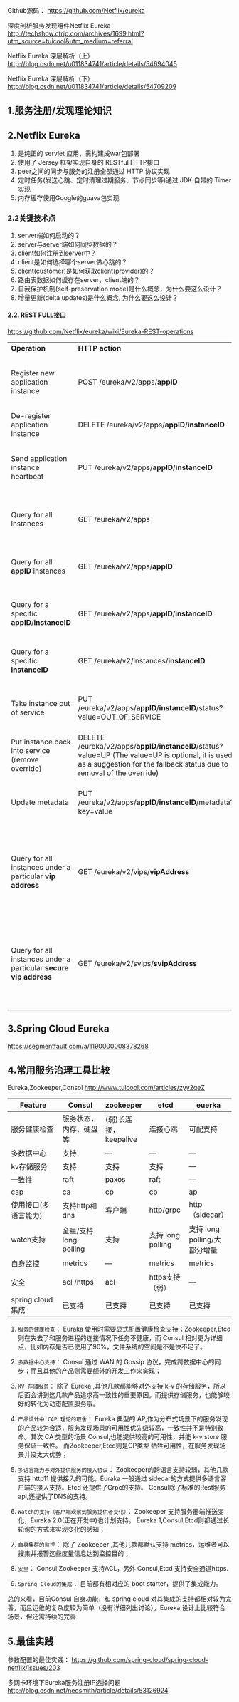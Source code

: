 
Github源码：
https://github.com/Netflix/eureka

深度剖析服务发现组件Netflix Eureka
http://techshow.ctrip.com/archives/1699.html?utm_source=tuicool&utm_medium=referral

Netflix Eureka 深层解析（上）
http://blog.csdn.net/u011834741/article/details/54694045

Netflix Eureka 深层解析（下）
http://blog.csdn.net/u011834741/article/details/54709209


## 1.服务注册/发现理论知识

## 2.Netflix Eureka
1. 是纯正的 servlet 应用，需构建成war包部署
2. 使用了 Jersey 框架实现自身的 RESTful HTTP接口
3. peer之间的同步与服务的注册全部通过 HTTP 协议实现
4. 定时任务(发送心跳、定时清理过期服务、节点同步等)通过 JDK 自带的 Timer 实现
5. 内存缓存使用Google的guava包实现

### 2.2关键技术点

1. server端如何启动的？
2. server与server端如何同步数据的？
3. client如何注册到server中？
4. client是如何选择哪个server做心跳的？
5. client(customer)是如何获取client(provider)的？
6. 路由表数据如何缓存在server、client端的？
7. 自我保护机制(self-preservation mode)是什么概念，为什么要这么设计？
8. 增量更新(delta updates)是什么概念, 为什么要这么设计？

#### 2.2. REST FULL接口
https://github.com/Netflix/eureka/wiki/Eureka-REST-operations
<table>
	<tbody><tr>
		<td> <strong>Operation</strong> </td>
		<td> <strong><span>HTTP</span> action</strong> </td>
		<td> <strong>Description</strong> </td>
	</tr>
	<tr>
		<td> Register new application instance </td>
		<td> <span>POST</span> /eureka/v2/apps/<b>appID</b> </td>
		<td> Input: <span>JSON</span>/<span>XML</span> payload <span>HTTP</span> Code: 204 on success </td>
	</tr>
	<tr>
		<td> De-register application instance </td>
		<td> <span>DELETE</span> /eureka/v2/apps/<b>appID</b>/<b>instanceID</b> </td>
		<td> <span>HTTP</span> Code: 200 on success </td>
	</tr>
	<tr>
		<td> Send application instance heartbeat </td>
		<td> <span>PUT</span> /eureka/v2/apps/<b>appID</b>/<b>instanceID</b> </td>
		<td> <span>HTTP</span> Code:<br>
* 200 on success<br>
* 404 if <b>instanceID</b> doesn’t exist </td>
	</tr>
	<tr>
		<td> Query for all instances </td>
		<td> <span>GET</span> /eureka/v2/apps </td>
		<td> <span>HTTP</span> Code: 200 on success Output: <span>JSON</span>/<span>XML</span>
</td>
	</tr>
	<tr>
		<td> Query for all <b>appID</b> instances </td>
		<td> <span>GET</span> /eureka/v2/apps/<b>appID</b> </td>
		<td> <span>HTTP</span> Code: 200 on success Output: <span>JSON</span>/<span>XML</span> </td>
	</tr>
	<tr>
		<td> Query for a specific <b>appID</b>/<b>instanceID</b> </td>
		<td> <span>GET</span> /eureka/v2/apps/<b>appID</b>/<b>instanceID</b> </td>
		<td> <span>HTTP</span> Code: 200 on success Output: <span>JSON</span>/<span>XML</span>
</td>
	</tr>
	<tr>
		<td> Query for a specific <b>instanceID</b> </td>
		<td> <span>GET</span> /eureka/v2/instances/<b>instanceID</b> </td>
		<td> <span>HTTP</span> Code: 200 on success Output: <span>JSON</span>/<span>XML</span>
</td>
	</tr>
	<tr>
		<td> Take instance out of service </td>
		<td> <span>PUT</span> /eureka/v2/apps/<b>appID</b>/<b>instanceID</b>/status?value=OUT_OF_SERVICE</td>
		<td> <span>HTTP</span> Code:<br>
* 200 on success<br>
* 500 on failure </td>
	</tr>
	<tr>
		<td> Put instance back into service (remove override) </td>
		<td> <span>DELETE</span> /eureka/v2/apps/<b>appID</b>/<b>instanceID</b>/status?value=UP  (The value=UP is optional, it is used as a suggestion for the fallback status due to removal of the override)</td>
		<td> <span>HTTP</span> Code:<br>
* 200 on success<br>
* 500 on failure </td>
	</tr>
	<tr>
		<td> Update metadata </td>
		<td> <span>PUT</span> /eureka/v2/apps/<b>appID</b>/<b>instanceID</b>/metadata?key=value</td>
		<td> <span>HTTP</span> Code:<br>
* 200 on success<br>
* 500 on failure </td>
	</tr>
	<tr>
		<td> Query for all instances under a particular <b>vip address</b> </td>
		<td> <span>GET</span> /eureka/v2/vips/<b>vipAddress</b> </td>
		<td> <br>
* <span>HTTP</span> Code: 200 on success Output: <span>JSON</span>/<span>XML</span> <br>
* 404 if the <b>vipAddress</b> does not exist.</td>
	</tr>
	<tr>
		<td> Query for all instances under a particular <b>secure vip address</b> </td>
		<td> <span>GET</span> /eureka/v2/svips/<b>svipAddress</b> </td>
		<td> <br>
* <span>HTTP</span> Code: 200 on success Output: <span>JSON</span>/<span>XML</span> <br>
* 404 if the <b>svipAddress</b> does not exist.</td>
	</tr>
</tbody>
</table>

## 3.Spring Cloud Eureka

https://segmentfault.com/a/1190000008378268

## 4.常用服务治理工具比较
Eureka,Zookeeper,Consol
http://www.tuicool.com/articles/zyy2qeZ

<table>
    <thead>
      <tr>
        <th width="26%">Feature</th>
        <th width="21%">Consul</th>
        <th width="17%">zookeeper</th>
        <th width="18%">etcd</th>
        <th width="18%">euerka</th>
      </tr>
    </thead>
    <tbody>
      <tr>
        <td>服务健康检查</td>
        <td>服务状态，内存，硬盘等</td>
        <td>(弱)长连接，keepalive</td>
        <td>连接心跳</td>
        <td>可配支持</td>
      </tr>
      <tr>
        <td>多数据中心</td>
        <td>支持</td>
        <td>—</td>
        <td>—</td>
        <td>—</td>
      </tr>
      <tr>
        <td>kv存储服务</td>
        <td>支持</td>
        <td>支持</td>
        <td>支持</td>
        <td>—</td>
      </tr>
      <tr>
        <td>一致性</td>
        <td>raft</td>
        <td>paxos</td>
        <td>raft</td>
        <td>—</td>
      </tr>
      <tr>
        <td>cap</td>
        <td>ca</td>
        <td>cp</td>
        <td>cp</td>
        <td>ap</td>
      </tr>
      <tr>
        <td>使用接口(多语言能力)</td>
        <td>支持http和dns</td>
        <td>客户端</td>
        <td>http/grpc</td>
        <td>http（sidecar）</td>
      </tr>
      <tr>
        <td>watch支持</td>
        <td>全量/支持long polling</td>
        <td>支持</td>
        <td>支持 long polling</td>
        <td>支持 long polling/大部分增量</td>
      </tr>
      <tr>
        <td>自身监控</td>
        <td>metrics</td>
        <td>—</td>
        <td>metrics</td>
        <td>metrics</td>
      </tr>
      <tr>
        <td>安全</td>
        <td>acl /https</td>
        <td>acl</td>
        <td>https支持（弱）</td>
        <td>—</td>
      </tr>
      <tr>
        <td>spring cloud集成</td>
        <td>已支持</td>
        <td>已支持</td>
        <td>已支持</td>
        <td>已支持</td>
      </tr>
    </tbody>
  </table>

1. `服务的健康检查`：
Euraka 使用时需要显式配置健康检查支持；Zookeeper,Etcd 则在失去了和服务进程的连接情况下任务不健康，而 Consul 相对更为详细点，比如内存是否已使用了90%，文件系统的空间是不是快不足了。

1. `多数据中心支持`：
Consul 通过 WAN 的 Gossip 协议，完成跨数据中心的同步；而且其他的产品则需要额外的开发工作来实现；

1. `KV 存储服务`：
除了 Eureka ,其他几款都能够对外支持 k-v 的存储服务，所以后面会讲到这几款产品追求高一致性的重要原因。而提供存储服务，也能够较好的转化为动态配置服务哦。

1. `产品设计中 CAP 理论的取舍`：
Eureka 典型的 AP,作为分布式场景下的服务发现的产品较为合适，服务发现场景的可用性优先级较高，一致性并不是特别致命。其次 CA 类型的场景 Consul,也能提供较高的可用性，并能 k-v store 服务保证一致性。 而Zookeeper,Etcd则是CP类型 牺牲可用性，在服务发现场景并没太大优势；

1. `多语言能力与对外提供服务的接入协议`：
Zookeeper的跨语言支持较弱，其他几款支持 http11 提供接入的可能。Euraka 一般通过 sidecar的方式提供多语言客户端的接入支持。Etcd 还提供了Grpc的支持。 Consul除了标准的Rest服务api,还提供了DNS的支持。

1. `Watch的支持（客户端观察到服务提供者变化）`：
Zookeeper 支持服务器端推送变化，Eureka 2.0(正在开发中)也计划支持。 Eureka 1,Consul,Etcd则都通过长轮询的方式来实现变化的感知；

1. `自身集群的监控`：
除了 Zookeeper ,其他几款都默认支持 metrics，运维者可以搜集并报警这些度量信息达到监控目的；

1. `安全`：
Consul,Zookeeper 支持ACL，另外 Consul,Etcd 支持安全通道https.

1. `Spring Cloud的集成`：
目前都有相对应的 boot starter，提供了集成能力。

总的来看，目前Consul 自身功能，和 spring cloud 对其集成的支持都相对较为完善，而且运维的复杂度较为简单（没有详细列出讨论），Eureka 设计上比较符合场景，但还需持续的完善
## 5.最佳实践
参数配置的最佳实践：
https://github.com/spring-cloud/spring-cloud-netflix/issues/203

多网卡环境下Eureka服务注册IP选择问题
http://blog.csdn.net/neosmith/article/details/53126924